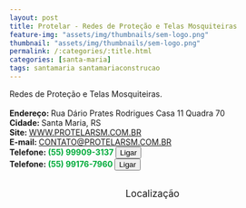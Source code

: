```yaml
---
layout: post
title: Protelar - Redes de Proteção e Telas Mosquiteiras
feature-img: "assets/img/thumbnails/sem-logo.png"
thumbnail: "assets/img/thumbnails/sem-logo.png"
permalink: /:categories/:title.html
categories: [santa-maria]
tags: santamaria santamariaconstrucao
---
```

Redes de Proteção e Telas Mosquiteiras.<!-- more -->
 <br/>
 <br/>
<b>Endereço: </b>Rua Dário Prates Rodrigues Casa 11 Quadra 70<br />
<b>Cidade: </b>Santa Maria, RS<br />
<b>Site: </b><a href="https://WWW.PROTELARSM.COM.BR">WWW.PROTELARSM.COM.BR</a><br />
<b>E-mail: </b>CONTATO@PROTELARSM.COM.BR<br />
<b>Telefone: <span style="color: #00ab3a;">(55) 99909-3137</span> <a href="tel:55999093137"><button class="ligar">Ligar</button></a></b><br />
<b>Telefone: <span style="color: #00ab3a;">(55) 99176-7960</span> <a href="tel:55991767960"><button class="ligar">Ligar</button></a></b><br />
<br />
<style>
      #map {
        height: 400px;
        width: 100%;
       }
    </style>

<div style="font-size: larger; text-align: center;">
Localização</div>
<div id="map">
<script>
      function initMap() {
        var uluru = {lat: -29.7008945, lng: -53.8710682};
        var map = new google.maps.Map(document.getElementById('map'), {
          zoom: 17,
          center: uluru
        });
        var marker = new google.maps.Marker({
          position: uluru,
          map: map
        });
      }
    </script>
    <script async="" defer="" src="https://maps.googleapis.com/maps/api/js?key=AIzaSyDDc8SHLmOesJRaXCW0fZ2ST09W4s0ME5g&amp;callback=initMap">
    </script>
</div>
